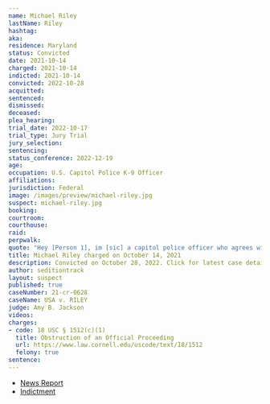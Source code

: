 ```yaml
---
name: Michael Riley
lastName: Riley
hashtag:
aka:
residence: Maryland
status: Convicted
date: 2021-10-14
charged: 2021-10-14
indicted: 2021-10-14
convicted: 2022-10-28
acquitted:
sentenced:
dismissed:
deceased:
plea_hearing:
trial_date: 2022-10-17
trial_type: Jury Trial
jury_selection:
sentencing:
status_conference: 2022-12-19
age:
occupation: U.S. Capitol Police K-9 Officer
affiliations:
jurisdiction: Federal
image: /images/preview/michael-riley.jpg
suspect: michael-riley.jpg
booking:
courtroom:
courthouse:
raid:
perpwalk:
quote: "Hey [Person 1], im [sic] a capitol police officer who agrees with your political stance. Take down the part about being in the building they are currently investigating and everyone who was in the building is going to be charged. Just looking out!"
title: Michael Riley charged on October 14, 2021
description: Convicted on October 28, 2022. Click for latest case details.
author: seditiontrack
layout: suspect
published: true
caseNumber: 21-cr-0628
caseName: USA v. RILEY
judge: Amy B. Jackson
videos:
charges:
- code: 18 USC § 1512(c)(1)
  title: Obstruction of an Official Proceeding
  url: https://www.law.cornell.edu/uscode/text/18/1512
  felony: true
sentence:
---
```

- [News Report](https://www.nbcnews.com/politics/politics-news/capitol-police-officer-charged-helping-hide-jan-6-rioter-s-n1281654)
- [Indictment](https://s3.documentcloud.org/documents/21085728/10-14-21-us-v-michael-riley-indictment.pdf)
